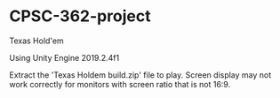 # CPSC-362-project
 
Texas Hold'em

Using Unity Engine 2019.2.4f1

Extract the 'Texas Holdem build.zip' file to play.
Screen display may not work correctly for monitors with screen ratio that is not 16:9.
